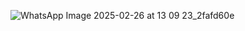 ![WhatsApp Image 2025-02-26 at 13 09 23_2fafd60e](https://github.com/user-attachments/assets/8608b60a-8f39-49b5-b3f3-31b9c379ad5b)
